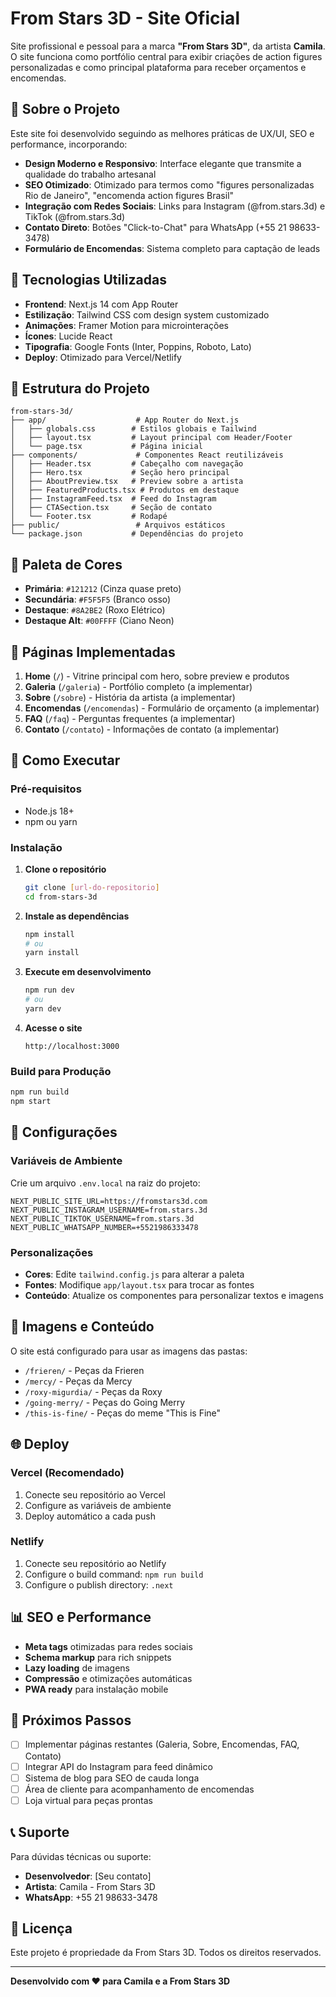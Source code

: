 # From Stars 3D - Site Oficial

Site profissional e pessoal para a marca **"From Stars 3D"**, da artista **Camila**. O site funciona como portfólio central para exibir criações de action figures personalizadas e como principal plataforma para receber orçamentos e encomendas.

## 🎯 Sobre o Projeto

Este site foi desenvolvido seguindo as melhores práticas de UX/UI, SEO e performance, incorporando:

- **Design Moderno e Responsivo**: Interface elegante que transmite a qualidade do trabalho artesanal
- **SEO Otimizado**: Otimizado para termos como "figures personalizadas Rio de Janeiro", "encomenda action figures Brasil"
- **Integração com Redes Sociais**: Links para Instagram (@from.stars.3d) e TikTok (@from.stars.3d)
- **Contato Direto**: Botões "Click-to-Chat" para WhatsApp (+55 21 98633-3478)
- **Formulário de Encomendas**: Sistema completo para captação de leads

## 🚀 Tecnologias Utilizadas

- **Frontend**: Next.js 14 com App Router
- **Estilização**: Tailwind CSS com design system customizado
- **Animações**: Framer Motion para microinterações
- **Ícones**: Lucide React
- **Tipografia**: Google Fonts (Inter, Poppins, Roboto, Lato)
- **Deploy**: Otimizado para Vercel/Netlify

## 📁 Estrutura do Projeto

```
from-stars-3d/
├── app/                    # App Router do Next.js
│   ├── globals.css        # Estilos globais e Tailwind
│   ├── layout.tsx         # Layout principal com Header/Footer
│   └── page.tsx           # Página inicial
├── components/             # Componentes React reutilizáveis
│   ├── Header.tsx         # Cabeçalho com navegação
│   ├── Hero.tsx           # Seção hero principal
│   ├── AboutPreview.tsx   # Preview sobre a artista
│   ├── FeaturedProducts.tsx # Produtos em destaque
│   ├── InstagramFeed.tsx  # Feed do Instagram
│   ├── CTASection.tsx     # Seção de contato
│   └── Footer.tsx         # Rodapé
├── public/                 # Arquivos estáticos
└── package.json           # Dependências do projeto
```

## 🎨 Paleta de Cores

- **Primária**: `#121212` (Cinza quase preto)
- **Secundária**: `#F5F5F5` (Branco osso)
- **Destaque**: `#8A2BE2` (Roxo Elétrico)
- **Destaque Alt**: `#00FFFF` (Ciano Neon)

## 📱 Páginas Implementadas

1. **Home** (`/`) - Vitrine principal com hero, sobre preview e produtos
2. **Galeria** (`/galeria`) - Portfólio completo (a implementar)
3. **Sobre** (`/sobre`) - História da artista (a implementar)
4. **Encomendas** (`/encomendas`) - Formulário de orçamento (a implementar)
5. **FAQ** (`/faq`) - Perguntas frequentes (a implementar)
6. **Contato** (`/contato`) - Informações de contato (a implementar)

## 🚀 Como Executar

### Pré-requisitos

- Node.js 18+ 
- npm ou yarn

### Instalação

1. **Clone o repositório**
   ```bash
   git clone [url-do-repositorio]
   cd from-stars-3d
   ```

2. **Instale as dependências**
   ```bash
   npm install
   # ou
   yarn install
   ```

3. **Execute em desenvolvimento**
   ```bash
   npm run dev
   # ou
   yarn dev
   ```

4. **Acesse o site**
   ```
   http://localhost:3000
   ```

### Build para Produção

```bash
npm run build
npm start
```

## 🔧 Configurações

### Variáveis de Ambiente

Crie um arquivo `.env.local` na raiz do projeto:

```env
NEXT_PUBLIC_SITE_URL=https://fromstars3d.com
NEXT_PUBLIC_INSTAGRAM_USERNAME=from.stars.3d
NEXT_PUBLIC_TIKTOK_USERNAME=from.stars.3d
NEXT_PUBLIC_WHATSAPP_NUMBER=+5521986333478
```

### Personalizações

- **Cores**: Edite `tailwind.config.js` para alterar a paleta
- **Fontes**: Modifique `app/layout.tsx` para trocar as fontes
- **Conteúdo**: Atualize os componentes para personalizar textos e imagens

## 📸 Imagens e Conteúdo

O site está configurado para usar as imagens das pastas:
- `/frieren/` - Peças da Frieren
- `/mercy/` - Peças da Mercy
- `/roxy-migurdia/` - Peças da Roxy
- `/going-merry/` - Peças do Going Merry
- `/this-is-fine/` - Peças do meme "This is Fine"

## 🌐 Deploy

### Vercel (Recomendado)

1. Conecte seu repositório ao Vercel
2. Configure as variáveis de ambiente
3. Deploy automático a cada push

### Netlify

1. Conecte seu repositório ao Netlify
2. Configure o build command: `npm run build`
3. Configure o publish directory: `.next`

## 📊 SEO e Performance

- **Meta tags** otimizadas para redes sociais
- **Schema markup** para rich snippets
- **Lazy loading** de imagens
- **Compressão** e otimizações automáticas
- **PWA ready** para instalação mobile

## 🔮 Próximos Passos

- [ ] Implementar páginas restantes (Galeria, Sobre, Encomendas, FAQ, Contato)
- [ ] Integrar API do Instagram para feed dinâmico
- [ ] Sistema de blog para SEO de cauda longa
- [ ] Área de cliente para acompanhamento de encomendas
- [ ] Loja virtual para peças prontas

## 📞 Suporte

Para dúvidas técnicas ou suporte:
- **Desenvolvedor**: [Seu contato]
- **Artista**: Camila - From Stars 3D
- **WhatsApp**: +55 21 98633-3478

## 📄 Licença

Este projeto é propriedade da From Stars 3D. Todos os direitos reservados.

---

**Desenvolvido com ❤️ para Camila e a From Stars 3D** 